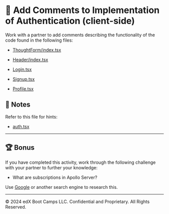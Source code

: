 # 📐 Add Comments to Implementation of Authentication (client-side)

Work with a partner to add comments describing the functionality of the code found in the following files:

* [ThoughtForm/index.tsx](./Unsolved/client/src/components/ThoughtForm/index.tsx)

* [Header/index.tsx](./Unsolved/client/src/components/Header/index.tsx)

* [Login.tsx](./Unsolved/client/src/pages/Login.tsx)

* [Signup.tsx](./Unsolved/client/src/pages/Signup.tsx)

* [Profile.tsx](./Unsolved/client/src/pages/Profile.tsx)

## 📝 Notes

Refer to this file for hints:

* [auth.tsx](./Unsolved/client/src/utils/auth.tsx)

---

## 🏆 Bonus

If you have completed this activity, work through the following challenge with your partner to further your knowledge:

* What are subscriptions in Apollo Server?

Use [Google](https://www.google.com) or another search engine to research this.

---
© 2024 edX Boot Camps LLC. Confidential and Proprietary. All Rights Reserved.
